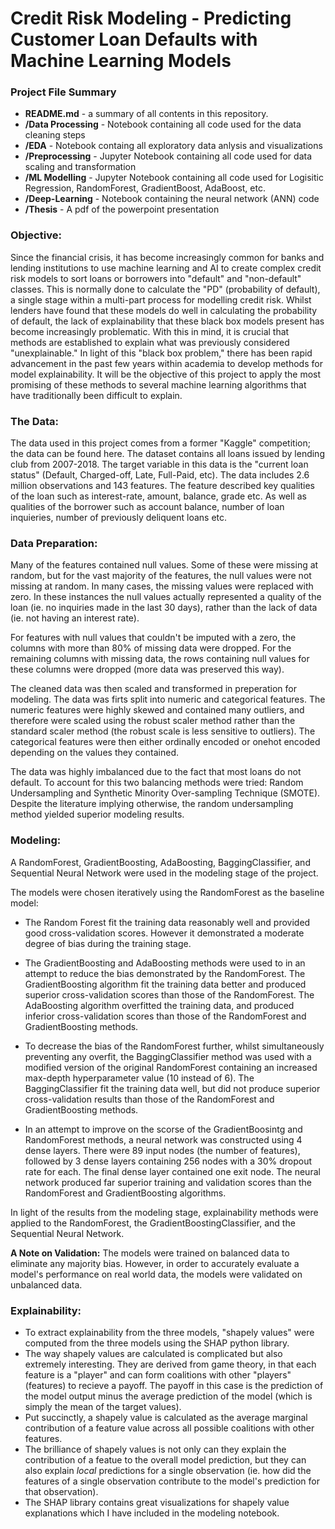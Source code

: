 # Credit Risk Modeling - Predicting Customer Loan Defaults with Machine Learning Models

### Project File Summary
- <b>README.md</b> - a summary of all contents in this repository.
- <b>/Data Processing</b> - Notebook containing all code used for the data cleaning steps
- <b>/EDA</b> - Notebook containg all exploratory data anlysis and visualizations
- <b>/Preprocessing</b> - Jupyter Notebook containing all code used for data scaling and transformation
- <b>/ML Modelling</b> - Jupyter Notebook containing all code used for Logisitic Regression, RandomForest, GradientBoost, AdaBoost, etc. 
- <b>/Deep-Learning</b> - Notebook containing the neural network (ANN) code
- <b>/Thesis</b> - A pdf of the powerpoint presentation

### Objective:
Since the financial crisis, it has become increasingly common for banks and lending institutions to use machine learning and AI to create complex credit risk models to sort loans or borrowers into "default" and "non-default" classes. This is normally done to calculate the "PD" (probability of default), a single stage within a multi-part process for modelling credit risk. Whilst lenders have found that these models do well in calculating the probability of default, the lack of explainability that these black box models present has become increasingly problematic. With this in mind, it is crucial that methods are established to explain what was previously considered "unexplainable." In light of this "black box problem," there has been rapid advancement in the past few years within academia to develop methods for model explainability. 
It will be the objective of this project to apply the most promising of these methods to several machine learning algorithms that have traditionally been difficult to explain.

### The Data:
The data used in this project comes from a former "Kaggle" competition; the data can be found here. The dataset contains all loans issued by lending club from 2007-2018. The target variable in this data is the "current loan status" (Default, Charged-off, Late, Full-Paid, etc). The data includes 2.6 million observations and 143 features. The feature described key qualities of the loan such as interest-rate, amount, balance, grade etc. As well as qualities of the borrower such as account balance, number of loan inquieries, number of previously deliquent loans etc.

### Data Preparation: 
Many of the features contained null values. Some of these were missing at random, but for the vast majority of the features, the null values were not missing at random. In many cases, the missing values were replaced with zero. In these instances the null values actually represented a quality of the loan (ie. no inquiries made in the last 30 days), rather than the lack of data (ie. not having an interest rate). 

For features with null values that couldn't be imputed with a zero, the columns with more than 80% of missing data were dropped. For the remaining columns with missing data, the rows containing null values for these columns were dropped (more data was preserved this way). 

The cleaned data was then scaled and transformed in preperation for modeling. The data was firts split into numeric and categorical features. The numeric features were highly skewed and contained many outliers, and therefore were scaled using the robust scaler method rather than the standard scaler method (the robust scale is less sensitive to outliers). The categorical features were then either ordinally encoded or onehot encoded depending on the values they contained. 

The data was highly imbalanced due to the fact that most loans do not default. To account for this two balancing methods were tried: Random Undersampling and Synthetic Minority Over-sampling Technique (SMOTE). Despite the literature implying otherwise, the random undersampling method yielded superior modeling results. 

### Modeling:
A RandomForest, GradientBoosting, AdaBoosting, BaggingClassifier, and Sequential Neural Network were used in the modeling stage of the project.

The models were chosen iteratively using the RandomForest as the baseline model:

- The Random Forest fit the training data reasonably well and provided good cross-validation scores. However it demonstrated a moderate degree of bias during the training stage.

- The GradientBoosting and AdaBoosting methods were used to in an attempt to reduce the bias demonstrated by the RandomForest. The GradientBoosting algorithm fit the training data better and produced superior cross-validation scores than those of the RandomForest. The AdaBoosting algorithm overfitted the training data, and produced inferior cross-validation scores than those of the RandomForest and GradientBoosting methods.

- To decrease the bias of the RandomForest further, whilst simultaneously preventing any overfit, the BaggingClassifier method was used with a modified version of the original RandomForest containing an increased max-depth hyperparameter value (10 instead of 6). The BaggingClassifier fit the training data well, but did not produce superior cross-validation results than those of the RandomForest and GradientBoosting methods.

- In an attempt to improve on the scorse of the GradientBoosintg and RandomForest methods, a neural network was constructed using 4 dense layers. There were 89 input nodes (the number of features), followed by 3 dense layers containing 256 nodes with a 30% dropout rate for each. The final dense layer contained one exit node. The neural network produced far superior training and validation scores than the RandomForest and GradientBoosting algorithms. 

In light of the results from the modeling stage, explainability methods were applied to the RandomForest, the GradientBoostingClassifier, and the Sequential Neural Network.

<b>A Note on Validation:</b>
The models were trained on balanced data to eliminate any majority bias. However, in order to accurately evaluate a model's performance on real world data, the models were validated on unbalanced data. 

### Explainability:

- To extract explainability from the three models, "shapely values" were computed from the three models using the SHAP python library. 
- The way shapely values are calculated is complicated but also extremely interesting. They are derived from game theory, in that each feature is a "player" and can form coalitions with other "players" (features) to recieve a payoff. The payoff in this case is the prediction of the model output minus the average prediction of the model (which is simply the mean of the target values). 
- Put succinctly, a shapely value is calculated as the average marginal contribution of a feature value across all possible coalitions with other features.
- The brilliance of shapely values is not only can they explain the contribution of a featue to the overall model prediction, but they can also explain <i>local</i> predictions for a single observation (ie. how did the features of a single observation contribute to the model's prediction for that observation).
- The SHAP library contains great visualizations for shapely value explanations which I have included in the modeling notebook.


   


